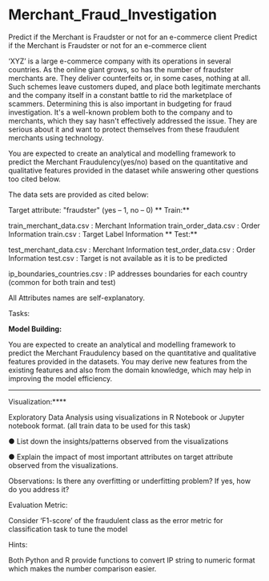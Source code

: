 # Merchant_Fraud_Investigation
Predict if the Merchant is Fraudster or not for an e-commerce client
Predict if the Merchant is Fraudster or not for an e-commerce client

‘XYZ’ is a large e-commerce company with its operations in several countries. As the online giant grows, so has the number of fraudster merchants are. They deliver counterfeits or, in some cases, nothing at all. Such schemes leave customers duped, and place both legitimate merchants and the company itself in a constant battle to rid the marketplace of scammers. Determining this is also important in budgeting for fraud investigation. It's a well-known problem both to the company and to merchants, which they say hasn't effectively addressed the issue. They are serious about it and want to protect themselves from these fraudulent merchants using technology.

You are expected to create an analytical and modelling framework to predict the Merchant Fraudulency(yes/no) based on the quantitative and qualitative features provided in the dataset while answering other questions too cited below.

The data sets are provided as cited below:

Target attribute: "fraudster" (yes – 1, no – 0)
**
Train:**

train_merchant_data.csv : Merchant Information train_order_data.csv : Order Information train.csv : Target Label Information
**
Test:**

test_merchant_data.csv : Merchant Information test_order_data.csv : Order Information test.csv : Target is not available as it is to be predicted

ip_boundaries_countries.csv : IP addresses boundaries for each country (common for both train and test)

All Attributes names are self-explanatory.

Tasks:

**Model Building:**

You are expected to create an analytical and modelling framework to predict the Merchant Fraudulency based on the quantitative and qualitative features provided in the datasets. You may derive new features from the existing features and also from the domain knowledge, which may help in improving the model efficiency.

****
Visualization:****

Exploratory Data Analysis using visualizations in R Notebook or Jupyter notebook format. (all train data to be used for this task)

● List down the insights/patterns observed from the visualizations 

● Explain the impact of most important attributes on target attribute observed from the visualizations.

Observations: Is there any overfitting or underfitting problem? If yes, how do you address it?

Evaluation Metric:

Consider ‘F1-score’ of the fraudulent class as the error metric for classification task to tune the model

Hints:

Both Python and R provide functions to convert IP string to numeric format which makes the number comparison easier.
